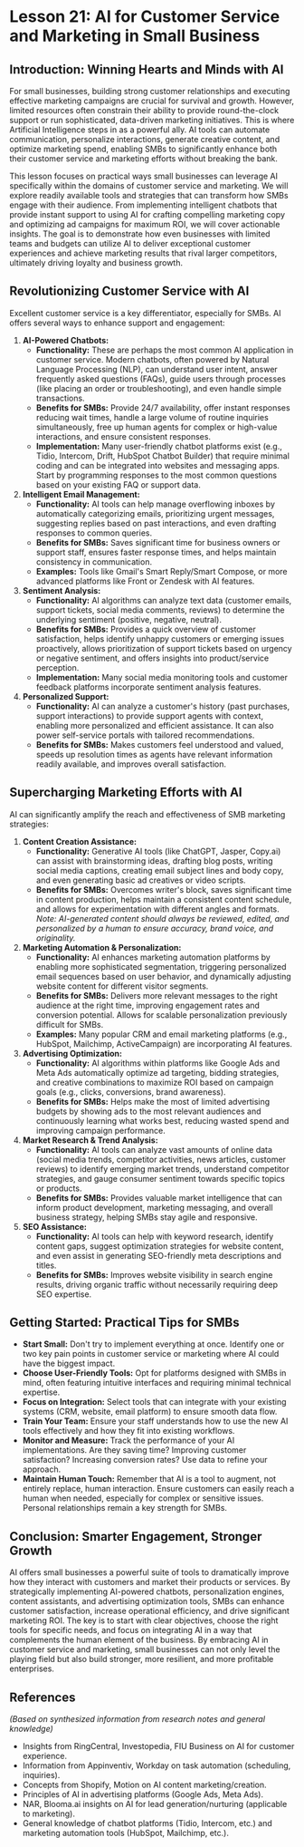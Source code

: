 # Lesson 21: AI for Customer Service and Marketing in Small Business

## Introduction: Winning Hearts and Minds with AI

For small businesses, building strong customer relationships and executing effective marketing campaigns are crucial for survival and growth. However, limited resources often constrain their ability to provide round-the-clock support or run sophisticated, data-driven marketing initiatives. This is where Artificial Intelligence steps in as a powerful ally. AI tools can automate communication, personalize interactions, generate creative content, and optimize marketing spend, enabling SMBs to significantly enhance both their customer service and marketing efforts without breaking the bank.

This lesson focuses on practical ways small businesses can leverage AI specifically within the domains of customer service and marketing. We will explore readily available tools and strategies that can transform how SMBs engage with their audience. From implementing intelligent chatbots that provide instant support to using AI for crafting compelling marketing copy and optimizing ad campaigns for maximum ROI, we will cover actionable insights. The goal is to demonstrate how even businesses with limited teams and budgets can utilize AI to deliver exceptional customer experiences and achieve marketing results that rival larger competitors, ultimately driving loyalty and business growth.

## Revolutionizing Customer Service with AI

Excellent customer service is a key differentiator, especially for SMBs. AI offers several ways to enhance support and engagement:

1.  **AI-Powered Chatbots:**
    *   **Functionality:** These are perhaps the most common AI application in customer service. Modern chatbots, often powered by Natural Language Processing (NLP), can understand user intent, answer frequently asked questions (FAQs), guide users through processes (like placing an order or troubleshooting), and even handle simple transactions.
    *   **Benefits for SMBs:** Provide 24/7 availability, offer instant responses reducing wait times, handle a large volume of routine inquiries simultaneously, free up human agents for complex or high-value interactions, and ensure consistent responses.
    *   **Implementation:** Many user-friendly chatbot platforms exist (e.g., Tidio, Intercom, Drift, HubSpot Chatbot Builder) that require minimal coding and can be integrated into websites and messaging apps. Start by programming responses to the most common questions based on your existing FAQ or support data.
2.  **Intelligent Email Management:**
    *   **Functionality:** AI tools can help manage overflowing inboxes by automatically categorizing emails, prioritizing urgent messages, suggesting replies based on past interactions, and even drafting responses to common queries.
    *   **Benefits for SMBs:** Saves significant time for business owners or support staff, ensures faster response times, and helps maintain consistency in communication.
    *   **Examples:** Tools like Gmail's Smart Reply/Smart Compose, or more advanced platforms like Front or Zendesk with AI features.
3.  **Sentiment Analysis:**
    *   **Functionality:** AI algorithms can analyze text data (customer emails, support tickets, social media comments, reviews) to determine the underlying sentiment (positive, negative, neutral).
    *   **Benefits for SMBs:** Provides a quick overview of customer satisfaction, helps identify unhappy customers or emerging issues proactively, allows prioritization of support tickets based on urgency or negative sentiment, and offers insights into product/service perception.
    *   **Implementation:** Many social media monitoring tools and customer feedback platforms incorporate sentiment analysis features.
4.  **Personalized Support:**
    *   **Functionality:** AI can analyze a customer's history (past purchases, support interactions) to provide support agents with context, enabling more personalized and efficient assistance. It can also power self-service portals with tailored recommendations.
    *   **Benefits for SMBs:** Makes customers feel understood and valued, speeds up resolution times as agents have relevant information readily available, and improves overall satisfaction.

## Supercharging Marketing Efforts with AI

AI can significantly amplify the reach and effectiveness of SMB marketing strategies:

1.  **Content Creation Assistance:**
    *   **Functionality:** Generative AI tools (like ChatGPT, Jasper, Copy.ai) can assist with brainstorming ideas, drafting blog posts, writing social media captions, creating email subject lines and body copy, and even generating basic ad creatives or video scripts.
    *   **Benefits for SMBs:** Overcomes writer's block, saves significant time in content production, helps maintain a consistent content schedule, and allows for experimentation with different angles and formats. *Note: AI-generated content should always be reviewed, edited, and personalized by a human to ensure accuracy, brand voice, and originality.*
2.  **Marketing Automation & Personalization:**
    *   **Functionality:** AI enhances marketing automation platforms by enabling more sophisticated segmentation, triggering personalized email sequences based on user behavior, and dynamically adjusting website content for different visitor segments.
    *   **Benefits for SMBs:** Delivers more relevant messages to the right audience at the right time, improving engagement rates and conversion potential. Allows for scalable personalization previously difficult for SMBs.
    *   **Examples:** Many popular CRM and email marketing platforms (e.g., HubSpot, Mailchimp, ActiveCampaign) are incorporating AI features.
3.  **Advertising Optimization:**
    *   **Functionality:** AI algorithms within platforms like Google Ads and Meta Ads automatically optimize ad targeting, bidding strategies, and creative combinations to maximize ROI based on campaign goals (e.g., clicks, conversions, brand awareness).
    *   **Benefits for SMBs:** Helps make the most of limited advertising budgets by showing ads to the most relevant audiences and continuously learning what works best, reducing wasted spend and improving campaign performance.
4.  **Market Research & Trend Analysis:**
    *   **Functionality:** AI tools can analyze vast amounts of online data (social media trends, competitor activities, news articles, customer reviews) to identify emerging market trends, understand competitor strategies, and gauge consumer sentiment towards specific topics or products.
    *   **Benefits for SMBs:** Provides valuable market intelligence that can inform product development, marketing messaging, and overall business strategy, helping SMBs stay agile and responsive.
5.  **SEO Assistance:**
    *   **Functionality:** AI tools can help with keyword research, identify content gaps, suggest optimization strategies for website content, and even assist in generating SEO-friendly meta descriptions and titles.
    *   **Benefits for SMBs:** Improves website visibility in search engine results, driving organic traffic without necessarily requiring deep SEO expertise.

## Getting Started: Practical Tips for SMBs

*   **Start Small:** Don't try to implement everything at once. Identify one or two key pain points in customer service or marketing where AI could have the biggest impact.
*   **Choose User-Friendly Tools:** Opt for platforms designed with SMBs in mind, often featuring intuitive interfaces and requiring minimal technical expertise.
*   **Focus on Integration:** Select tools that can integrate with your existing systems (CRM, website, email platform) to ensure smooth data flow.
*   **Train Your Team:** Ensure your staff understands how to use the new AI tools effectively and how they fit into existing workflows.
*   **Monitor and Measure:** Track the performance of your AI implementations. Are they saving time? Improving customer satisfaction? Increasing conversion rates? Use data to refine your approach.
*   **Maintain Human Touch:** Remember that AI is a tool to augment, not entirely replace, human interaction. Ensure customers can easily reach a human when needed, especially for complex or sensitive issues. Personal relationships remain a key strength for SMBs.

## Conclusion: Smarter Engagement, Stronger Growth

AI offers small businesses a powerful suite of tools to dramatically improve how they interact with customers and market their products or services. By strategically implementing AI-powered chatbots, personalization engines, content assistants, and advertising optimization tools, SMBs can enhance customer satisfaction, increase operational efficiency, and drive significant marketing ROI. The key is to start with clear objectives, choose the right tools for specific needs, and focus on integrating AI in a way that complements the human element of the business. By embracing AI in customer service and marketing, small businesses can not only level the playing field but also build stronger, more resilient, and more profitable enterprises.

## References

*(Based on synthesized information from research notes and general knowledge)*

*   Insights from RingCentral, Investopedia, FIU Business on AI for customer experience.
*   Information from Appinventiv, Workday on task automation (scheduling, inquiries).
*   Concepts from Shopify, Motion on AI content marketing/creation.
*   Principles of AI in advertising platforms (Google Ads, Meta Ads).
*   NAR, Blooma.ai insights on AI for lead generation/nurturing (applicable to marketing).
*   General knowledge of chatbot platforms (Tidio, Intercom, etc.) and marketing automation tools (HubSpot, Mailchimp, etc.).
